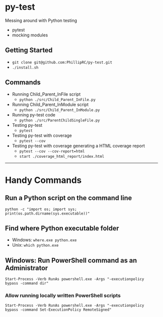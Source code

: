 # py-test

Messing around with Python testing
- pytest
- mocking modules

## Getting Started

- `git clone git@github.com:PhillipRC/py-test.git`
- `./install.sh`

## Commands
- Running Child_Parent_InFile script
  - `python ./src/Child_Parent_InFile.py`
- Running Child_Parent_InModule script
  - `python ./src/Child_Parent_InModule.py`
- Running py-test code
  - `python ./src/ParentChildSingleFile.py`
- Testing py-test
  - `pytest`
- Testing py-test with coverage
  - `pytest --cov`
- Testing py-test with coverage generating a HTML coverage report
  - `pytest --cov --cov-report=html`
  - `start ./coverage_html_report/index.html`

---

# Handy Commands

## Run a Python script on the command line
`python -c "import os; import sys; print(os.path.dirname(sys.executable))"`

## Find where Python executable folder
- Windows: `where.exe python.exe`
- Unix: `which python.exe`

## Windows: Run PowerShell command as an Administrator
`Start-Process -Verb RunAs powershell.exe -Args "-executionpolicy bypass -command dir"`

### Allow running locally written PowerShell scripts
`Start-Process -Verb RunAs powershell.exe -Args "-executionpolicy bypass -command Set-ExecutionPolicy RemoteSigned"`